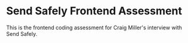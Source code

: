 # Send Safely Frontend Assessment

This is the frontend coding assessment for Craig Miller's interview with Send Safely.